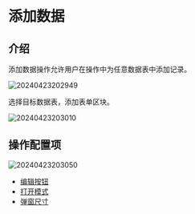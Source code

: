 # 添加数据

## 介绍

添加数据操作允许用户在操作中为任意数据表中添加记录。

![20240423202949](https://static-docs.nocobase.com/20240423202949.png)

选择目标数据表，添加表单区块。

![20240423203010](https://static-docs.nocobase.com/20240423203010.png)

## 操作配置项

![20240423203050](https://static-docs.nocobase.com/20240423203050.png)

- [编辑按钮](/handbook/ui/actions/action-settings/edit-button)
- [打开模式](/handbook/ui/actions/action-settings/open-mode)
- [弹窗尺寸](/handbook/ui/actions/action-settings/popup-size)